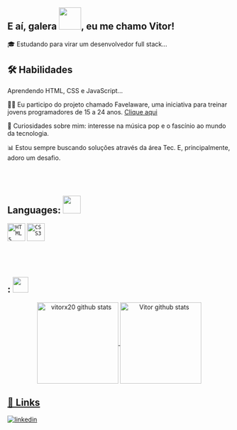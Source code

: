 

## E aí, galera <img src="https://em-content.zobj.net/source/microsoft-teams/337/waving-hand_1f44b.png" width="50px">, eu me chamo Vitor!


🎓 Estudando para virar um desenvolvedor full stack...

## 🛠 Habilidades
Aprendendo HTML, CSS e JavaScript...

👨‍🏫 Eu participo do projeto chamado Favelaware, uma iniciativa para treinar jovens programadores de 15 a 24 anos. [Clique aqui](https://favelaware.animahub.com.br/sobre)

🚀 Curiosidades sobre mim: interesse na música pop e o fascínio ao mundo da tecnologia.

📊 Estou sempre buscando soluções através da área Tec. E, principalmente, adoro um desafio.

<br><br>

<!-- Skills -->
<h2 align="left"> Languages: <img src="https://em-content.zobj.net/source/microsoft-teams/337/man-technologist_1f468-200d-1f4bb.png" width="40px"> </h2>

<code><img width="40px" src="https://cdn.jsdelivr.net/gh/devicons/devicon/icons/html5/html5-original.svg" title = "HTML5"/></code>
<code><img width="40px" src="https://cdn.jsdelivr.net/gh/devicons/devicon/icons/css3/css3-original.svg" title = "CSS3"/></code>

<br><br>

<!-- Analitycs -->
<h2>: <img src="https://gifs.eco.br/wp-content/uploads/2022/10/gifs-de-graficos-0.gif" width="35px"> </h2>
<div align="center">
   <a href="https://github.com/vitox20">
   <img height=183 align="center" src="https://github-readme-stats.vercel.app/api?username=vitorx20&show_icons=true&theme=dracula&hide_border=true&ring_color=2986cc&title_color=2986cc&icon_color=y&card_wildth=250" alt="vitorx20 github stats"/>    
   <img height=183 align="center" src="https://github-readme-stats.vercel.app/api/top-langs/?username=vitorx20&count_private=true&show_icons=true&theme=dracula&layout=compact&langs_count=6&hide_border=true&card_wildth=300&title_color=2986cc&icon_color=F7AE30"alt="Vitor github stats"/>   
</div>

## 🔗 Links
[![linkedin](https://img.shields.io/badge/linkedin-0A66C2?style=for-the-badge&logo=linkedin&logoColor=white)](https://www.linkedin.com/in/vitor-gabriel-823a242a3)

